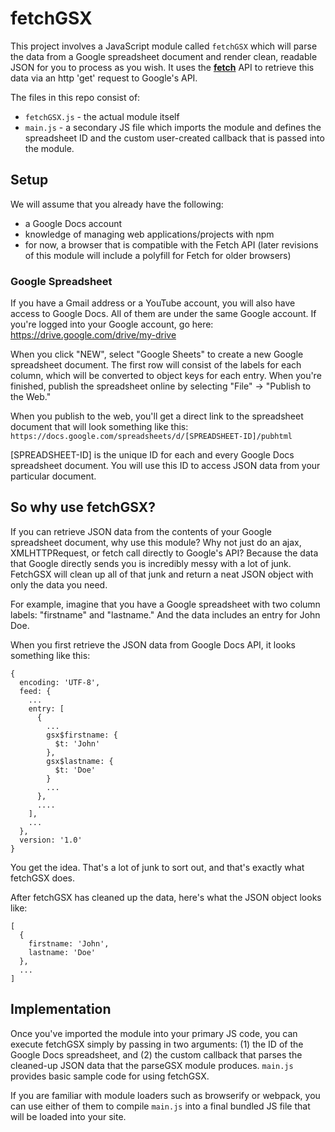 # fetchGSX
This project involves a JavaScript module called `fetchGSX` which will parse the data from a Google spreadsheet document and render clean, readable JSON for you to process as you wish.  It uses the **[fetch](https://developer.mozilla.org/en-US/docs/Web/API/Fetch_API)** API to retrieve this data via an http 'get' request to Google's API.

The files in this repo consist of:

- `fetchGSX.js` - the actual module itself
- `main.js` - a secondary JS file which imports the module and defines the spreadsheet ID and the custom user-created callback that is passed into the module.  

## Setup

We will assume that you already have the following:  
- a Google Docs account
- knowledge of managing web applications/projects with npm
- for now, a browser that is compatible with the Fetch API (later revisions of this module will include a polyfill for Fetch for older browsers)

### Google Spreadsheet

If you have a Gmail address or a YouTube account, you will also have access to Google Docs.  All of them are under the same Google account.
If you're logged into your Google account, go here:  https://drive.google.com/drive/my-drive

When you click "NEW", select "Google Sheets" to create a new Google spreadsheet document.  The first row will consist of the labels for each column, which will be converted to object keys for each entry.  When you're finished, publish the spreadsheet online by selecting "File" -> "Publish to the Web."

When you publish to the web, you'll get a direct link to the spreadsheet document that will look something like this:
`https://docs.google.com/spreadsheets/d/[SPREADSHEET-ID]/pubhtml`

[SPREADSHEET-ID] is the unique ID for each and every Google Docs spreadsheet document.  You will use this ID to access JSON data from your particular document.

## So why use fetchGSX?

If you can retrieve JSON data from the contents of your Google spreadsheet document, why use this module?  Why not just do an ajax, XMLHTTPRequest, or fetch call directly to Google's API?   Because the data that Google directly sends you is incredibly messy with a lot of junk.  FetchGSX will clean up all of that junk and return a neat JSON object with only the data you need.

For example, imagine that you have a Google spreadsheet with two column labels: "firstname" and "lastname."  And the data includes an entry for John Doe.

When you first retrieve the JSON data from Google Docs API, it looks something like this:
```
{
  encoding: 'UTF-8',
  feed: {
    ...
    entry: [
      {
        ...
        gsx$firstname: {
          $t: 'John'
        },
        gsx$lastname: {
          $t: 'Doe'
        }
        ...
      },
      ....
    ],
    ...
  },
  version: '1.0'
}
```
You get the idea.  That's a lot of junk to sort out, and that's exactly what fetchGSX does.  

After fetchGSX has cleaned up the data, here's what the JSON object looks like:
```
[
  {
    firstname: 'John',
    lastname: 'Doe'
  },
  ...
]
```


## Implementation

Once you've imported the module into your primary JS code, you can execute fetchGSX simply by passing in two arguments:  (1) the ID of the Google Docs spreadsheet, and (2) the custom callback that parses the cleaned-up JSON data that the parseGSX module produces.   `main.js` provides basic sample code for using fetchGSX.

If you are familiar with module loaders such as browserify or webpack, you can use either of them to compile `main.js` into a final bundled JS file that will be loaded into your site.
